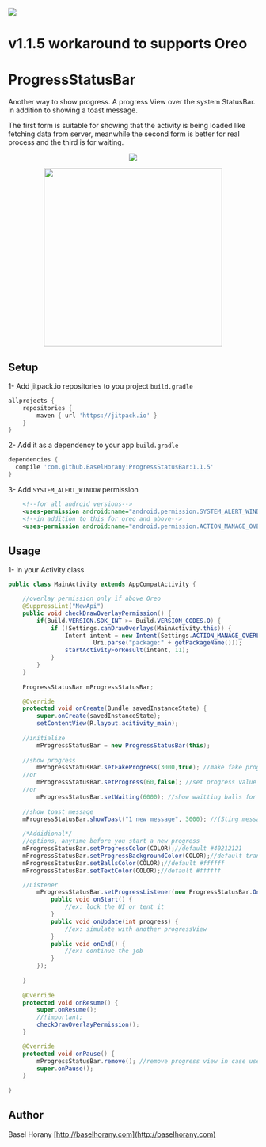 [![](https://jitpack.io/v/BaselHorany/ProgressStatusBar.svg)](https://jitpack.io/#BaselHorany/ProgressStatusBar)


# v1.1.5 workaround to supports Oreo 

# ProgressStatusBar
Another way to show progress. A progress View over the system StatusBar.
in addition to showing a toast message.

<p align="left">
The first form is suitable for showing that the activity is being loaded like fetching data from server, meanwhile the second form is better for real process and the third is for waiting.
</p>

<p align="center">
  <img src="https://github.com/BaselHorany/ProgressStatusBar/blob/master/showcase.gif?raw=true" />
</p>

<p align="center">
  <img src="https://github.com/BaselHorany/ProgressStatusBar/blob/master/showtoast.png?raw=true" width="360" />
</p>


## Setup
1- Add jitpack.io repositories to you project `build.gradle`
```groovy 
allprojects {
	repositories {
	    maven { url 'https://jitpack.io' }
	}
}
```
2- Add it as a dependency to your app `build.gradle`
```groovy
dependencies {
  compile 'com.github.BaselHorany:ProgressStatusBar:1.1.5'
}
```
3- Add `SYSTEM_ALERT_WINDOW` permission
```xml
    <!--for all android versions-->
    <uses-permission android:name="android.permission.SYSTEM_ALERT_WINDOW" />
    <!--in addition to this for oreo and above-->
    <uses-permission android:name="android.permission.ACTION_MANAGE_OVERLAY_PERMISSION" />
```

## Usage
1- In your Activity class

```java
public class MainActivity extends AppCompatActivity {

    //overlay permission only if above Oreo
    @SuppressLint("NewApi")
    public void checkDrawOverlayPermission() {
        if(Build.VERSION.SDK_INT >= Build.VERSION_CODES.O) {
            if (!Settings.canDrawOverlays(MainActivity.this)) {
                Intent intent = new Intent(Settings.ACTION_MANAGE_OVERLAY_PERMISSION,
                        Uri.parse("package:" + getPackageName()));
                startActivityForResult(intent, 11);
            }
        }
    }
    
    ProgressStatusBar mProgressStatusBar;

    @Override
    protected void onCreate(Bundle savedInstanceState) {
        super.onCreate(savedInstanceState);
        setContentView(R.layout.acitivity_main);
	
	//initialize
        mProgressStatusBar = new ProgressStatusBar(this); 
	
	//show progress
        mProgressStatusBar.setFakeProgress(3000,true); //make fake progress from 0 to 100 in 3 sec. true/false for display the percentage text.
	//or
        mProgressStatusBar.setProgress(60,false); //set progress value manually
	//or
        mProgressStatusBar.setWaiting(6000); //show waitting balls for 6 sec.
	
	//show toast message
	mProgressStatusBar.showToast("1 new message", 3000); //(Sting message, int duratoion)
		
	/*Addidional*/
	//options, anytime before you start a new progress 
	mProgressStatusBar.setProgressColor(COLOR);//default #40212121
	mProgressStatusBar.setProgressBackgroundColor(COLOR);//default transparent or colorPrimaryDark
	mProgressStatusBar.setBallsColor(COLOR);//default #ffffff
	mProgressStatusBar.setTextColor(COLOR);//default #ffffff

	//Listener
        mProgressStatusBar.setProgressListener(new ProgressStatusBar.OnProgressListener() {
            public void onStart() {
                //ex: lock the UI or tent it
            }
            public void onUpdate(int progress) {
                //ex: simulate with another progressView
            }
            public void onEnd() {
                //ex: continue the job
            }
        });
	
    }
    
    @Override
    protected void onResume() {
        super.onResume();
        //!important;
        checkDrawOverlayPermission();
    }

    @Override
    protected void onPause() {
        mProgressStatusBar.remove(); //remove progress view in case user went out before the progress end
        super.onPause();
    }
    
}
```


## Author
Basel Horany 
[http://baselhorany.com](http://baselhorany.com)

